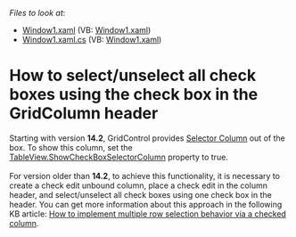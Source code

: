 <!-- default file list -->
*Files to look at*:

* [Window1.xaml](./CS/UnboundCheckColumn/Window1.xaml) (VB: [Window1.xaml](./VB/UnboundCheckColumn/Window1.xaml))
* [Window1.xaml.cs](./CS/UnboundCheckColumn/Window1.xaml.cs) (VB: [Window1.xaml](./VB/UnboundCheckColumn/Window1.xaml))
<!-- default file list end -->
# How to select/unselect all check boxes using the check box in the GridColumn header


<p>Starting with version <strong>14.2</strong>, GridControl provides <a href="https://documentation.devexpress.com/WPF/CustomDocument17808.aspx">Selector Column</a> out of the box. To show this column, set the <a href="https://documentation.devexpress.com/WPF/DevExpressXpfGridTableView_ShowCheckBoxSelectorColumntopic.aspx">TableView.ShowCheckBoxSelectorColumn</a> property to true. <br><br>For version older than <strong>14.2</strong>, to achieve this functionality, it is necessary to create a check edit unbound column, place a check edit in the column header, and select/unselect all check boxes using one check box in the header. You can get more information about this approach in the following KB article: <a href="https://www.devexpress.com/Support/Center/p/KA18610">How to implement multiple row selection behavior via a checked column</a>.</p>

<br/>


